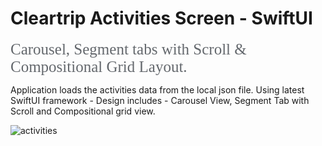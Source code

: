 # Cleartrip Activities Screen - SwiftUI  <br />

<span style="font-size: 25px; font-family: verdana; color: #64686d;">Carousel, Segment tabs with Scroll & Compositional Grid Layout. </span>  <br>

Application loads the activities data from the local json file. Using latest SwiftUI framework - Design includes - Carousel View, Segment Tab with Scroll and Compositional grid view.  <br /> 

![activities](https://user-images.githubusercontent.com/40797128/117931521-e6f1e200-b31c-11eb-9703-d052afbbbf8f.gif)
